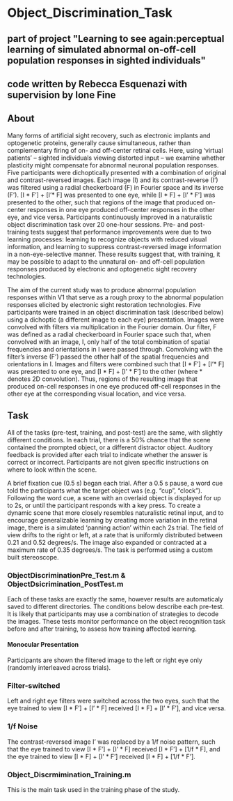 # Object_Discrimination_Task
## part of project "Learning to see again:perceptual learning of simulated abnormal on-off-cell population responses in sighted individuals"
## code written by Rebecca Esquenazi with supervision by Ione Fine

## About
Many forms of artificial sight recovery, such as electronic implants and optogenetic proteins, generally cause simultaneous, rather than complementary firing of on- and off-center retinal cells. Here, using ‘virtual patients’ – sighted individuals viewing distorted input – we examine whether plasticity might compensate for abnormal neuronal population responses. Five participants were dichoptically presented with a combination of original and contrast-reversed images. Each image (I) and its contrast-reverse (I’) was filtered using a radial checkerboard (F) in Fourier space and its inverse (F’). [I * F′] + [I’* F] was presented to one eye, while [I * F] + [I’ * F′] was presented to the other, such that regions of the image that produced on-center responses in one eye produced off-center responses in the other eye, and vice versa. Participants continuously improved in a naturalistic object discrimination task over 20 one-hour sessions. Pre- and post-training tests suggest that performance improvements were due to two learning processes: learning to recognize objects with reduced visual information, and learning to suppress contrast-reversed image information in a non-eye-selective manner. These results suggest that, with training, it may be possible to adapt to the unnatural on- and off-cell population responses produced by electronic and optogenetic sight recovery technologies.

The aim of the current study was to produce abnormal population responses within V1 that serve as a rough proxy to the abnormal population responses elicited by electronic sight restoration technologies. Five participants were trained in an object discrimination task (described below) using a dichoptic (a different image to each eye) presentation. Images were convolved with filters via multiplication in the Fourier domain. Our filter, F was defined as a radial checkerboard in Fourier space such that, when convolved with an image, I, only half of the total combination of spatial frequencies and orientations in I were passed through. Convolving with the filter’s inverse (F’) passed the other half of the spatial frequencies and orientations in I. Images and filters were combined such that [I * F′] + [I’* F] was presented to one eye, and [I * F] + [I’ * F′] to the other (where * denotes 2D convolution). Thus, regions of the resulting image that produced on-cell responses in one eye produced off-cell responses in the other eye at the corresponding visual location, and vice versa.

## Task
All of the tasks (pre-test, training, and post-test) are the same, with slightly different conditions. In each trial, there is a 50% chance that the scene contained the prompted object, or a different distractor object. Auditory feedback is provided after each trial to indicate whether the answer is correct or incorrect. Participants are not given specific instructions on where to look within the scene.

A brief fixation cue (0.5 s) began each trial. After a 0.5 s pause, a word cue told the participants what the target object was (e.g. “cup”, “clock”). Following the word cue, a scene with an overlaid object is displayed for up to 2s, or until the participant responds with a key press. To create a dynamic scene that more closely resembles naturalistic retinal input, and to encourage generalizable learning by creating more variation in the retinal image, there is a simulated ‘panning action’ within each 2s trial. The field of view drifts to the right or left, at a rate that is uniformly distributed between 0.21 and 0.52 degrees/s. The image also expanded or contracted at a maximum rate of 0.35 degrees/s. The task is performed using a custom built stereoscope.

### ObjectDiscriminationPre_Test.m & ObjectDsicrimination_PostTest.m
Each of these tasks are exactly the same, however results are automaticaly saved to different directories. The conditions below describe each pre-test. It is likely that participants may use a combination of strategies to decode the images. These tests monitor performance on the object recognition task before and after training, to assess how training affected learning. 

#### Monocular Presentation
Participants are shown the filtered image to the left or right eye only (randomly interleaved across trials).

### Filter-switched
Left and right eye filters were switched across the two eyes, such that the eye trained to view [I * F′] + [I’ * F] received [I * F] + [I’ * F′], and vice versa.

### 1/f Noise
The contrast-reversed image I’ was replaced by a 1/f noise pattern, such that the eye trained to view [I * F′] + [I’ * F] received [I * F′] + [1/f * F], and the eye trained to view [I * F] + [I’ * F′] received [I * F] + [1/f * F’].


### Object_Discrmimination_Training.m
This is the main task used in the training phase of the study. 
